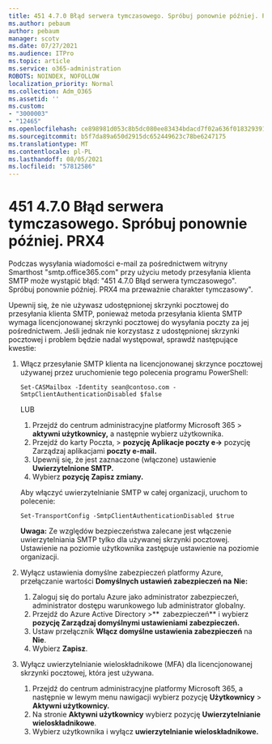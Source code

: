 ```yaml
---
title: 451 4.7.0 Błąd serwera tymczasowego. Spróbuj ponownie później. PRX4
ms.author: pebaum
author: pebaum
manager: scotv
ms.date: 07/27/2021
ms.audience: ITPro
ms.topic: article
ms.service: o365-administration
ROBOTS: NOINDEX, NOFOLLOW
localization_priority: Normal
ms.collection: Adm_O365
ms.assetid: ''
ms.custom:
- "3000003"
- "12465"
ms.openlocfilehash: ce898981d053c8b5dc080ee83434bdacd7f02a636f0183293915bacdb48ba4ef
ms.sourcegitcommit: b5f7da89a650d2915dc652449623c78be6247175
ms.translationtype: MT
ms.contentlocale: pl-PL
ms.lasthandoff: 08/05/2021
ms.locfileid: "57812586"
---
```

# <a name="451-470-temporary-server-error-please-try-again-later-prx4"></a>451 4.7.0 Błąd serwera tymczasowego. Spróbuj ponownie później. PRX4

Podczas wysyłania wiadomości e-mail za pośrednictwem witryny Smarthost "smtp.office365.com" przy użyciu metody przesyłania klienta SMTP może wystąpić błąd: "451 4.7.0 Błąd serwera tymczasowego". Spróbuj ponownie później. PRX4 ma przeważnie charakter tymczasowy". 

Upewnij się, że nie używasz udostępnionej skrzynki pocztowej do przesyłania klienta SMTP, ponieważ metoda przesyłania klienta SMTP wymaga licencjonowanej skrzynki pocztowej do wysyłania poczty za jej pośrednictwem. Jeśli jednak nie korzystasz z udostępnionej skrzynki pocztowej i problem będzie nadal występował, sprawdź następujące kwestie:

1. Włącz przesyłanie SMTP klienta na licencjonowanej skrzynce pocztowej używanej przez uruchomienie tego polecenia programu PowerShell:

    ```Set-CASMailbox -Identity sean@contoso.com -SmtpClientAuthenticationDisabled $false```

    LUB

    1. Przejdź do centrum administracyjne platformy Microsoft 365 > **aktywni użytkownicy,** a następnie wybierz użytkownika.
    1. Przejdź do karty Poczta, > **pozycję Aplikacje poczty e->** pozycję Zarządzaj aplikacjami **poczty e-mail.** 
    1. Upewnij się, że jest zaznaczone (włączone) ustawienie **Uwierzytelnione SMTP.**
    1. Wybierz **pozycję Zapisz zmiany.**
    
    Aby włączyć uwierzytelnianie SMTP w całej organizacji, uruchom to polecenie:

    `Set-TransportConfig -SmtpClientAuthenticationDisabled $true`
 
    **Uwaga:** Ze względów bezpieczeństwa zalecane jest włączenie uwierzytelniania SMTP tylko dla używanej skrzynki pocztowej. Ustawienie na poziomie użytkownika zastępuje ustawienie na poziomie organizacji.

2. Wyłącz ustawienia domyślne zabezpieczeń platformy Azure, przełączanie wartości **Domyślnych ustawień zabezpieczeń na** **Nie:**

    1. Zaloguj się do portalu Azure jako administrator zabezpieczeń, administrator dostępu warunkowego lub administrator globalny.
    1. Przejdź do Azure Active Directory >**  zabezpieczeń** i wybierz **pozycję Zarządzaj domyślnymi ustawieniami zabezpieczeń.**
    1. Ustaw przełącznik **Włącz domyślne ustawienia zabezpieczeń** na **Nie**.
    1. Wybierz **Zapisz**.

3. Wyłącz uwierzytelnianie wieloskładnikowe (MFA) dla licencjonowanej skrzynki pocztowej, która jest używana.

    1. Przejdź do centrum administracyjne platformy Microsoft 365, a następnie w lewym menu nawigacji wybierz pozycję **Użytkownicy**  >  **Aktywni użytkownicy.**
    1. Na stronie **Aktywni użytkownicy** wybierz pozycję **Uwierzytelnianie wieloskładnikowe**.
    1. Wybierz użytkownika i wyłącz **uwierzytelnianie wieloskładnikowe.**

